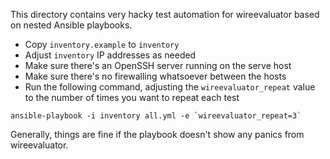 This directory contains very hacky test automation for wireevaluator based on nested Ansible playbooks.

* Copy `inventory.example` to `inventory`
* Adjust `inventory` IP addresses as needed
* Make sure there's an OpenSSH server running on the serve host
* Make sure there's no firewalling whatsoever between the hosts
* Run the following command, adjusting the `wireevaluator_repeat` value to the number of times you want to repeat each test

```
ansible-playbook -i inventory all.yml -e `wireevaluator_repeat=3`
```

Generally, things are fine if the playbook doesn't show any panics from wireevaluator.

